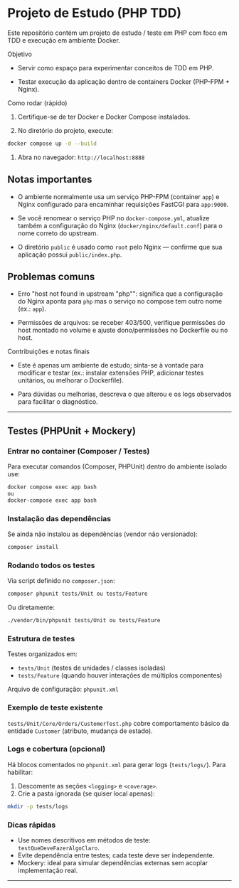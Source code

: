 # Projeto de Estudo (PHP TDD)

Este repositório contém um projeto de estudo / teste em PHP com foco em TDD e execução em ambiente Docker.

Objetivo

-  Servir como espaço para experimentar conceitos de TDD em PHP.

-  Testar execução da aplicação dentro de containers Docker (PHP-FPM + Nginx).

Como rodar (rápido)

1. Certifique-se de ter Docker e Docker Compose instalados.

1. No diretório do projeto, execute:

```bash
docker compose up -d --build
```

1. Abra no navegador: `http://localhost:8888`

## Notas importantes

-  O ambiente normalmente usa um serviço PHP-FPM (container `app`) e Nginx configurado para encaminhar requisições FastCGI para `app:9000`.

-  Se você renomear o serviço PHP no `docker-compose.yml`, atualize também a configuração do Nginx (`docker/nginx/default.conf`) para o nome correto do upstream.

-  O diretório `public` é usado como `root` pelo Nginx — confirme que sua aplicação possui `public/index.php`.

## Problemas comuns

-  Erro "host not found in upstream \"php\"": significa que a configuração do Nginx aponta para `php` mas o serviço no compose tem outro nome (ex.: `app`).

-  Permissões de arquivos: se receber 403/500, verifique permissões do host montado no volume e ajuste dono/permissões no Dockerfile ou no host.

Contribuições e notas finais

-  Este é apenas um ambiente de estudo; sinta-se à vontade para modificar e testar (ex.: instalar extensões PHP, adicionar testes unitários, ou melhorar o Dockerfile).

-  Para dúvidas ou melhorias, descreva o que alterou e os logs observados para facilitar o diagnóstico.

---

## Testes (PHPUnit + Mockery)

### Entrar no container (Composer / Testes)

Para executar comandos (Composer, PHPUnit) dentro do ambiente isolado use:

```bash
docker compose exec app bash
ou
docker-compose exec app bash
```

### Instalação das dependências

Se ainda não instalou as dependências (vendor não versionado):

```bash
composer install
```

### Rodando todos os testes

Via script definido no `composer.json`:

```bash
composer phpunit tests/Unit ou tests/Feature
```

Ou diretamente:

```bash
./vendor/bin/phpunit tests/Unit ou tests/Feature
```

### Estrutura de testes

Testes organizados em:

-  `tests/Unit` (testes de unidades / classes isoladas)
-  `tests/Feature` (quando houver interações de múltiplos componentes)

Arquivo de configuração: `phpunit.xml`

### Exemplo de teste existente

`tests/Unit/Core/Orders/CustomerTest.php` cobre comportamento básico da entidade `Customer` (atributo, mudança de estado).

### Logs e cobertura (opcional)

Há blocos comentados no `phpunit.xml` para gerar logs (`tests/logs/`). Para habilitar:

1. Descomente as seções `<logging>` e `<coverage>`.
2. Crie a pasta ignorada (se quiser local apenas):

```bash
mkdir -p tests/logs
```

### Dicas rápidas

-  Use nomes descritivos em métodos de teste: `testQueDeveFazerAlgoClaro`.
-  Evite dependência entre testes; cada teste deve ser independente.
-  Mockery: ideal para simular dependências externas sem acoplar implementação real.

---
